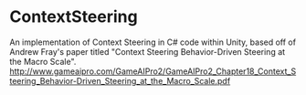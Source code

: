 # ContextSteering
An implementation of Context Steering  in C# code within Unity, based off of Andrew Fray's paper titled "Context Steering Behavior-Driven Steering at the Macro Scale". 
<br>
http://www.gameaipro.com/GameAIPro2/GameAIPro2_Chapter18_Context_Steering_Behavior-Driven_Steering_at_the_Macro_Scale.pdf
